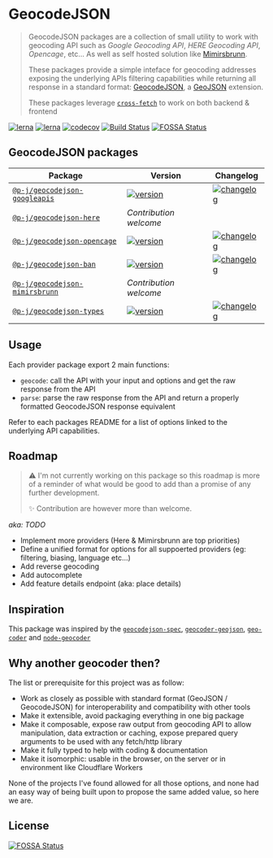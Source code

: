 # GeocodeJSON

> GeocodeJSON packages are a collection of small utility to work with geocoding API such as _Google Geocoding API_, _HERE Geocoding API_, _Opencage_, etc... As well as self hosted solution like [Mimirsbrunn](https://github.com/CanalTP/mimirsbrunn).
>
> These packages provide a simple inteface for geocoding addresses exposing the underlying APIs filtering capabilities while returning all response in a standard format: [GeocodeJSON](https://github.com/geocoders/geocodejson-spec/tree/master/draft),
> a [GeoJSON](https://tools.ietf.org/html/rfc7946) extension.
>
> These packages leverage [`cross-fetch`](https://github.com/lquixada/cross-fetch) to work on both backend & frontend

[![lerna](https://img.shields.io/badge/build%20with-lerna-cc00ff?style=flat-square)](https://lerna.js.org/)
[![lerna](https://img.shields.io/badge/released%20with-changeset-blue?style=flat-square)](https://github.com/atlassian/changesets/)
[![codecov](https://img.shields.io/codecov/c/github/p-j/geocodejson?style=flat-square)](https://codecov.io/gh/p-j/geocodejson)
[![Build Status](https://img.shields.io/github/actions/workflow/status/p-j/geocodejson/build.yml?branch=main&style=flat-square)](https://github.com/p-j/geocodejson/actions?query=workflow%3ABuild)
[![FOSSA Status](https://app.fossa.com/api/projects/git%2Bgithub.com%2Fp-j%2Fgeocodejson.svg?type=shield)](https://app.fossa.com/projects/git%2Bgithub.com%2Fp-j%2Fgeocodejson?ref=badge_shield)

## GeocodeJSON packages

| Package                                                                                                       | Version                                                                                                                                         | Changelog                                                                                                                                  |
| ------------------------------------------------------------------------------------------------------------- | ----------------------------------------------------------------------------------------------------------------------------------------------- | ------------------------------------------------------------------------------------------------------------------------------------------ |
| [`@p-j/geocodejson-googleapis`](https://github.com/p-j/geocodejson/tree/main/packages/geocodejson-googleapis) | [![version](https://img.shields.io/npm/v/@p-j/geocodejson-googleapis?style=flat-square)](https://npmjs.com/package/@p-j/geocodejson-googleapis) | [![changelog](https://img.shields.io/badge/changelog-%2B-lightgrey?style=flat-square)](https://changelogs.xyz/@p-j/geocodejson-googleapis) |
| [`@p-j/geocodejson-here`](#)                                                                                  | _Contribution welcome_                                                                                                                                   |                                                                                                                                   |
| [`@p-j/geocodejson-opencage`](https://github.com/p-j/geocodejson/tree/main/packages/geocodejson-opencage)     | [![version](https://img.shields.io/npm/v/@p-j/geocodejson-opencage?style=flat-square)](https://npmjs.com/package/@p-j/geocodejson-opencage)     | [![changelog](https://img.shields.io/badge/changelog-%2B-lightgrey?style=flat-square)](https://changelogs.xyz/@p-j/geocodejson-opencage)   |
| [`@p-j/geocodejson-ban`](https://github.com/p-j/geocodejson/tree/main/packages/geocodejson-ban)               | [![version](https://img.shields.io/npm/v/@p-j/geocodejson-ban?style=flat-square)](https://npmjs.com/package/@p-j/geocodejson-ban)               | [![changelog](https://img.shields.io/badge/changelog-%2B-lightgrey?style=flat-square)](https://changelogs.xyz/@p-j/geocodejson-ban)        |
| [`@p-j/geocodejson-mimirsbrunn`](#)                                                                           | _Contribution welcome_                                                                                                                                   |                                                                                                                                   |
| [`@p-j/geocodejson-types`](https://github.com/p-j/geocodejson/tree/main/packages/geocodejson-types)           | [![version](https://img.shields.io/npm/v/@p-j/geocodejson-types?style=flat-square)](https://npmjs.com/package/@p-j/geocodejson-types)           | [![changelog](https://img.shields.io/badge/changelog-%2B-lightgrey?style=flat-square)](https://changelogs.xyz/@p-j/geocodejson-types)      |

## Usage

Each provider package export 2 main functions:

- `geocode`: call the API with your input and options and get the raw response from the API
- `parse`: parse the raw response from the API and return a properly formatted GeocodeJSON response equivalent

Refer to each packages README for a list of options linked to the underlying API capabilities.

## Roadmap


> ⚠️ I'm not currently working on this package so this roadmap is more of a reminder of what would be good to add than a promise of any further development. 
> 
> ✨ Contribution are however more than welcome.


_aka: TODO_

- Implement more providers (Here & Mimirsbrunn are top priorities)
- Define a unified format for options for all suppoerted providers (eg: filtering, biasing, language etc...)
- Add reverse geocoding
- Add autocomplete
- Add feature details endpoint (aka: place details)

## Inspiration

This package was inspired by the [`geocodejson-spec`](https://github.com/geocoders/geocodejson-spec/tree/master/draft), [`geocoder-geojson`](https://github.com/DenisCarriere/geocoder-geojson#readme), [`geo-coder`](https://github.com/allenhwkim/geo-coder) and [`node-geocoder`](https://github.com/nchaulet/node-geocoder)

## Why another geocoder then?

The list or prerequisite for this project was as follow:

- Work as closely as possible with standard format (GeoJSON / GeocodeJSON) for interoperability and compatibility with other tools
- Make it extensible, avoid packaging everything in one big package
- Make it composable, expose raw output from geocoding API to allow manipulation, data extraction or caching, expose prepared query arguments to be used with any fetch/http library
- Make it fully typed to help with coding & documentation
- Make it isomorphic: usable in the browser, on the server or in environment like Cloudflare Workers

None of the projects I've found allowed for all those options, and none had an easy way of being built upon to propose the same added value, so here we are.

## License

[![FOSSA Status](https://app.fossa.com/api/projects/git%2Bgithub.com%2Fp-j%2Fgeocodejson.svg?type=large)](https://app.fossa.com/projects/git%2Bgithub.com%2Fp-j%2Fgeocodejson?ref=badge_large)
